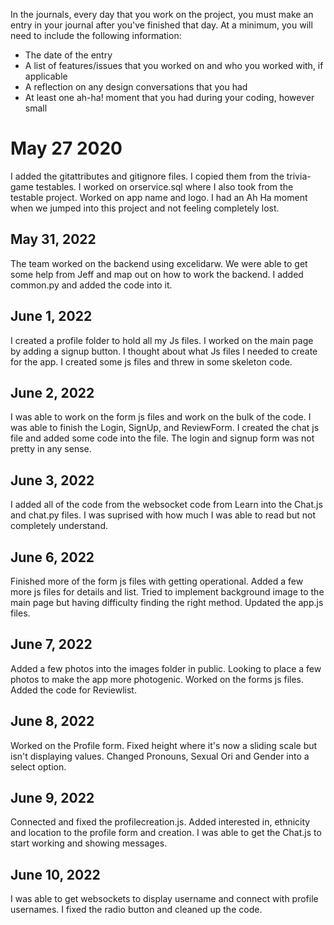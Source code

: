 In the journals, every day that you work on the project, you must make an entry in your journal after you've finished that day. At a minimum, you will need to include the following information:

- The date of the entry
- A list of features/issues that you worked on and who you worked with, if applicable
- A reflection on any design conversations that you had
- At least one ah-ha! moment that you had during your coding, however small

# May 27 2020
I added the gitattributes and gitignore files. I copied them from the trivia-game testables. I worked on orservice.sql where I also took from the testable project. Worked on app name and logo. I had an Ah Ha moment when we jumped into this project and not feeling completely lost. 

## May 31, 2022
The team worked on the backend using excelidarw. We were able to get some help from Jeff and map out on how to work the backend. I added common.py and added the code into it.

## June 1, 2022
I created a profile folder to hold all my Js files. I worked on the main page by adding a signup button. I thought about what Js files I needed to create for the app. I created some js files and threw in some skeleton code. 

## June 2, 2022
I was able to work on the form js files and work on the bulk of the code. I was able to finish the Login, SignUp, and ReviewForm. I created the chat js file and added some code into the file. The login and signup form was not pretty in any sense.

## June 3, 2022
I added all of the code from the websocket code from Learn into the Chat.js and chat.py files. I was suprised with how much I was able to read but not completely understand. 

## June 6, 2022
Finished more of the form js files with getting operational. Added a few more js files for details and list. Tried to implement background image to the main page but having difficulty finding the right method. Updated the app.js files.

## June 7, 2022
Added a few photos into the images folder in public. Looking to place a few photos to make the app more photogenic. Worked on the forms js files. Added the code for Reviewlist.

## June 8, 2022
Worked on the Profile form. Fixed height where it's now a sliding scale but isn't displaying values. Changed Pronouns, Sexual Ori and Gender into a select option.

## June 9, 2022
Connected and fixed the profilecreation.js. Added interested in, ethnicity and location to the profile form and creation. I was able to get the Chat.js to start working and showing messages.

## June 10, 2022
I was able to get websockets to display username and connect with profile usernames. I fixed the radio button and cleaned up the code.